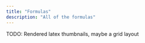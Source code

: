 ```yaml
---
title: "Formulas"
description: "All of the formulas"
---
```

TODO:
Rendered latex thumbnails, maybe a grid layout
